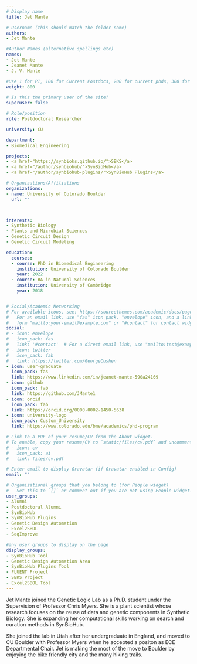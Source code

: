 ```yaml
---
# Display name
title: Jet Mante

# Username (this should match the folder name)
authors:
- Jet Mante

#Author Names (alternative spellings etc)
names:
- Jet Mante
- Jeanet Mante
- J. V. Mante

#Use 1 for PI, 100 for Current Postdocs, 200 for current phds, 300 for current masters, 400 for current undergrads, 800 for alum postdocs, 810 for alum phds, 820 for alum masters, and 830 for alum undergrads, 900 for tools, 1000 for projects, 900 for tools, 1000 for projects
weight: 800

# Is this the primary user of the site?
superuser: false

# Role/position
role: Postdoctoral Researcher

university: CU

department:
- Biomedical Engineering

projects:
- <a href="https://synbioks.github.io/">SBKS</a>
- <a href="/author/synbiohub/">SynBioHub</a>
- <a href="/author/synbiohub-plugins/">SynBioHub Plugins</a>

# Organizations/Affiliations
organizations:
- name: University of Colorado Boulder
  url: ""



interests:
- Synthetic Biology
- Plants and Microbial Sciences
- Genetic Circuit Design
- Genetic Circuit Modeling

education:
  courses:
  - course: PhD in Biomedical Engineering
    institution: University of Colorado Boulder
    year: 2022
  - course: BA in Natural Sciences
    institution: University of Cambridge
    year: 2018


# Social/Academic Networking
# For available icons, see: https://sourcethemes.com/academic/docs/page-builder/#icons
#   For an email link, use "fas" icon pack, "envelope" icon, and a link in the
#   form "mailto:your-email@example.com" or "#contact" for contact widget.
social:
# - icon: envelope
#   icon_pack: fas
#   link: '#contact'  # For a direct email link, use "mailto:test@example.org".
# - icon: twitter
#   icon_pack: fab
#   link: https://twitter.com/GeorgeCushen
- icon: user-graduate
  icon_pack: fas
  link: https://www.linkedin.com/in/jeanet-mante-590a24169
- icon: github
  icon_pack: fab
  link: https://github.com/JMante1
- icon: orcid
  icon_pack: fab
  link: https://orcid.org/0000-0002-1450-5638
- icon: university-logo
  icon_pack: Custom_University
  link: https://www.colorado.edu/bme/academics/phd-program

# Link to a PDF of your resume/CV from the About widget.
# To enable, copy your resume/CV to `static/files/cv.pdf` and uncomment the lines below.
# - icon: cv
#   icon_pack: ai
#   link: files/cv.pdf

# Enter email to display Gravatar (if Gravatar enabled in Config)
email: ""

# Organizational groups that you belong to (for People widget)
#   Set this to `[]` or comment out if you are not using People widget.
user_groups:
- Alumni
- Postdoctoral Alumni
- SynBioHub
- SynBioHub Plugins
- Genetic Design Automation
- Excel2SBOL
- SeqImprove

#any user groups to display on the page
display_groups:
- SynBioHub Tool
- Genetic Design Automation Area
- SynBioHub Plugins Tool
- FLUENT Project
- SBKS Project
- Excel2SBOL Tool
---
```


Jet Mante joined the Genetic Logic Lab as a Ph.D. student under the Supervision of Professor Chris Myers. She is a plant scientist whose research focuses on the reuse of data and genetic components in Synthetic Biology. She is expanding her computational skills working on search and curation methods in SynBioHub.

She joined the lab in Utah after her undergraduate in England, and moved to CU Boulder with Professor Myers when he accepted a positon as ECE Departmental Chair. Jet is making the most of the move to Boulder by enjoying the bike friendly city and the many hiking trails.
